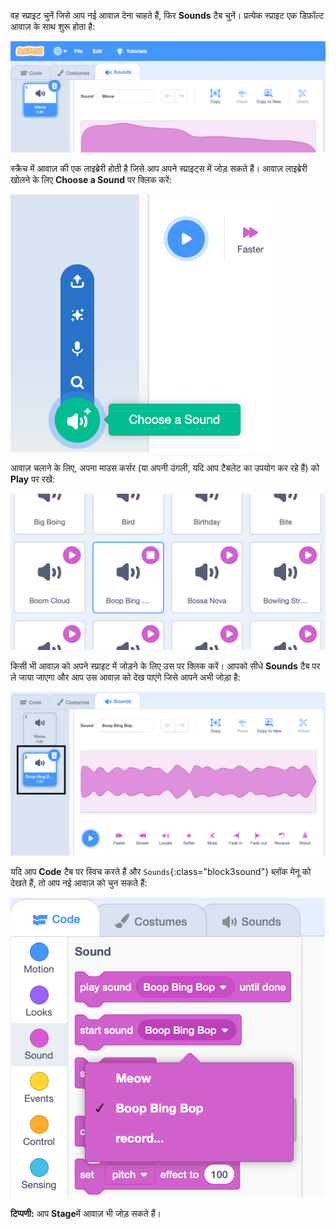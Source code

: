 वह स्प्राइट चुनें जिसे आप नई आवाज़ देना चाहते हैं, फिर **Sounds** टैब चुनें। प्रत्येक स्प्राइट एक डिफ़ॉल्ट आवाज़ के साथ शुरू होता है:

![स्क्रैच संपादक में <0>Sounds</0> टैब खुलता है।](images/sound-tab.png)

स्क्रैच में आवाज़ की एक लाइब्रेरी होती है जिसे आप अपने स्प्राइट्स में जोड़ सकते हैं। आवाज़ लाइब्रेरी खोलने के लिए **Choose a Sound** पर क्लिक करें:

![<0>Choose a Sound</0> आइकन हाइलाइट किया गया।](images/choose-a-sound-button.png)

आवाज़ चलाने के लिए, अपना माउस कर्सर (या अपनी उंगली, यदि आप टैबलेट का उपयोग कर रहे हैं) को **Play** पर रखें:

![<0>Play</0> आइकन।](images/sound-preview.png)

किसी भी आवाज़ को अपने स्प्राइट में जोड़ने के लिए उस पर क्लिक करें। आपको सीधे **Sounds** टैब पर ले जाया जाएगा और आप उस आवाज़ को देख पाएंगे जिसे आपने अभी जोड़ा है:

![आवाज़ टैब में एक नई आवाज़ डाली गई है।](images/new-sound-added.png)

यदि आप **Code** टैब पर स्विच करते हैं और `Sounds`{:class="block3sound"} ब्लॉक मेनू को देखते हैं, तो आप नई आवाज़ को चुन सकते हैं:

![ब्लॉक के भीतर उपयोग के लिए उपलब्ध नई आवाज़ों के साथ <0>Sound</0> ब्लॉक मेनू।](images/new-sound-block.png)

**टिप्पणी:** आप **Stage**में आवाज़ भी जोड़ सकते हैं।
